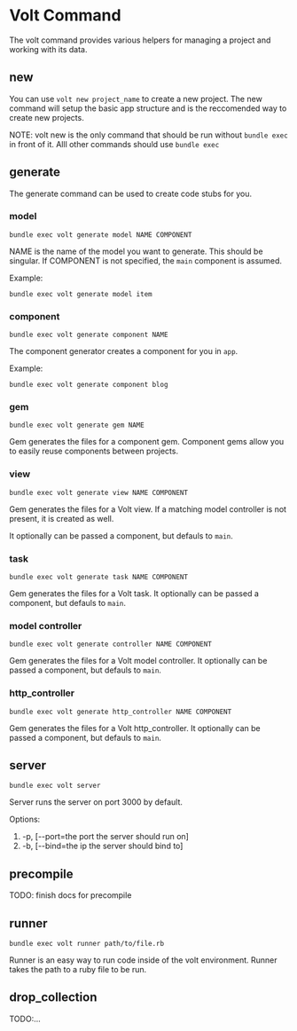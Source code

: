 # Volt Command

The volt command provides various helpers for managing a project and working with its data.

## new

You can use ```volt new project_name``` to create a new project.  The new command will setup the basic app structure and is the reccomended way to create new projects.

NOTE: volt new is the only command that should be run without ```bundle exec``` in front of it.  Alll other commands should use ```bundle exec```

## generate

The generate command can be used to create code stubs for you.

### model

```bundle exec volt generate model NAME COMPONENT```

NAME is the name of the model you want to generate.  This should be singular.  If COMPONENT is not specified, the ```main``` component is assumed.

Example:

```bundle exec volt generate model item```

### component

```bundle exec volt generate component NAME```

The component generator creates a component for you in ```app```.

Example:

```bundle exec volt generate component blog```

### gem

```bundle exec volt generate gem NAME```

Gem generates the files for a component gem.  Component gems allow you to easily reuse components between projects.

### view 

```bundle exec volt generate view NAME COMPONENT```

Gem generates the files for a Volt view. If a matching model controller is not present, it is created as well. 

It optionally can be passed a component, but defauls to `main`.

### task 

```bundle exec volt generate task NAME COMPONENT```

Gem generates the files for a Volt task. It optionally can be passed a component, but defauls to `main`.

### model controller 

```bundle exec volt generate controller NAME COMPONENT```

Gem generates the files for a Volt model controller. It optionally can be passed a component, but defauls to `main`.

### http_controller 

```bundle exec volt generate http_controller NAME COMPONENT```

Gem generates the files for a Volt http_controller. It optionally can be passed a component, but defauls to `main`.

## server

```bundle exec volt server```

Server runs the server on port 3000 by default.

Options:
1.  -p, [--port=the port the server should run on]
2.  -b, [--bind=the ip the server should bind to]

## precompile

TODO: finish docs for precompile

## runner

```bundle exec volt runner path/to/file.rb```

Runner is an easy way to run code inside of the volt environment.  Runner takes the path to a ruby file to be run.

## drop_collection

TODO:...

